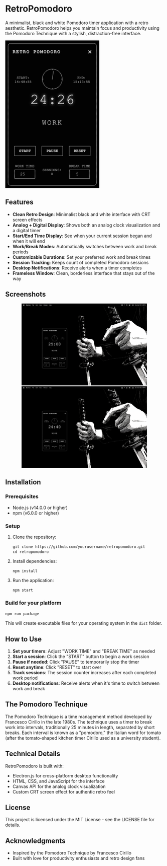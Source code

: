 # RetroPomodoro

A minimalist, black and white Pomodoro timer application with a retro aesthetic. RetroPomodoro helps you maintain focus and productivity using the Pomodoro Technique with a stylish, distraction-free interface.

<img src="./screenshots/retropomodoro.png" alt="RetroPomodoro Timer" width="300"/>

## Features

- **Clean Retro Design**: Minimalist black and white interface with CRT screen effects
- **Analog + Digital Display**: Shows both an analog clock visualization and a digital timer
- **Start/End Time Display**: See when your current session began and when it will end
- **Work/Break Modes**: Automatically switches between work and break periods
- **Customizable Durations**: Set your preferred work and break times
- **Session Tracking**: Keeps count of completed Pomodoro sessions
- **Desktop Notifications**: Receive alerts when a timer completes
- **Frameless Window**: Clean, borderless interface that stays out of the way

## Screenshots

<div align="center">
  <img src="./screenshots/retropomodoro_idle.png" alt="RetroPomodoro idle state" width="400"/>
  <img src="./screenshots/retropomodoro_running.png" alt="RetroPomodoro running" width="400"/>
</div>

## Installation

### Prerequisites
- Node.js (v14.0.0 or higher)
- npm (v6.0.0 or higher)

### Setup
1. Clone the repository:
   ```
   git clone https://github.com/yourusername/retropomodoro.git
   cd retropomodoro
   ```

2. Install dependencies:
   ```
   npm install
   ```

3. Run the application:
   ```
   npm start
   ```

### Build for your platform
```
npm run package
```

This will create executable files for your operating system in the `dist` folder.

## How to Use

1. **Set your timers**: Adjust "WORK TIME" and "BREAK TIME" as needed
2. **Start a session**: Click the "START" button to begin a work session
3. **Pause if needed**: Click "PAUSE" to temporarily stop the timer
4. **Reset anytime**: Click "RESET" to start over
5. **Track sessions**: The session counter increases after each completed work period
6. **Desktop notifications**: Receive alerts when it's time to switch between work and break

## The Pomodoro Technique

The Pomodoro Technique is a time management method developed by Francesco Cirillo in the late 1980s. The technique uses a timer to break work into intervals, traditionally 25 minutes in length, separated by short breaks. Each interval is known as a "pomodoro," the Italian word for tomato (after the tomato-shaped kitchen timer Cirillo used as a university student).

## Technical Details

RetroPomodoro is built with:
- Electron.js for cross-platform desktop functionality
- HTML, CSS, and JavaScript for the interface
- Canvas API for the analog clock visualization
- Custom CRT screen effect for authentic retro feel

## License

This project is licensed under the MIT License - see the LICENSE file for details.

## Acknowledgments

- Inspired by the Pomodoro Technique by Francesco Cirillo
- Built with love for productivity enthusiasts and retro design fans
